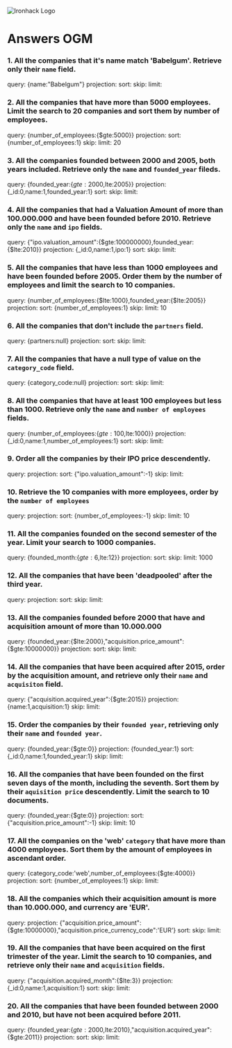 ![Ironhack Logo](https://i.imgur.com/1QgrNNw.png)

# Answers OGM

### 1. All the companies that it's name match 'Babelgum'. Retrieve only their `name` field.
<!-- Your Code Goes Here -->
query: {name:"Babelgum"} 
projection:
sort:
skip:
limit:

### 2. All the companies that have more than 5000 employees. Limit the search to 20 companies and sort them by **number of employees**.
<!-- Your Code Goes Here -->
query: {number_of_employees:{$gte:5000}}
projection:
sort: {number_of_employees:1}
skip:
limit: 20

### 3. All the companies founded between 2000 and 2005, both years included. Retrieve only the `name` and `founded_year` fileds.
<!-- Your Code Goes Here -->
query: {founded_year:{$gte:2000,$lte:2005}}
projection: {_id:0,name:1,founded_year:1}
sort:
skip:
limit:

### 4. All the companies that had a Valuation Amount of more than 100.000.000 and have been founded before 2010. Retrieve only the `name` and `ipo` fields.
<!-- Your Code Goes Here -->
query: {"ipo.valuation_amount":{$gte:100000000},founded_year:{$lte:2010}}
projection: {_id:0,name:1,ipo:1}
sort:
skip:
limit:

### 5. All the companies that have less than 1000 employees and have been founded before 2005. Order them by the number of employees and limit the search to 10 companies.
<!-- Your Code Goes Here -->
query: {number_of_employees:{$lte:1000},founded_year:{$lte:2005}}
projection:
sort: {number_of_employees:1}
skip:
limit: 10

### 6. All the companies that don't include the `partners` field.
<!-- Your Code Goes Here -->
query: {partners:null}
projection:
sort:
skip:
limit:

### 7. All the companies that have a null type of value on the `category_code` field.
<!-- Your Code Goes Here -->
query: {category_code:null}
projection:
sort:
skip:
limit:

### 8. All the companies that have at least 100 employees but less than 1000. Retrieve only the `name` and `number of employees` fields.
<!-- Your Code Goes Here -->
query: {number_of_employees:{$gte:100,$lte:1000}}
projection: {_id:0,name:1,number_of_employees:1}
sort:
skip:
limit:

### 9. Order all the companies by their IPO price descendently.
<!-- Your Code Goes Here -->
query: 
projection:
sort: {"ipo.valuation_amount":-1}
skip:
limit:

### 10. Retrieve the 10 companies with more employees, order by the `number of employees`
<!-- Your Code Goes Here -->
query: 
projection:
sort: {number_of_employees:-1}
skip:
limit: 10

### 11. All the companies founded on the second semester of the year. Limit your search to 1000 companies.
<!-- Your Code Goes Here -->
query: {founded_month:{$gte:6,$lte:12}}
projection:
sort:
skip:
limit: 1000

### 12. All the companies that have been 'deadpooled' after the third year.
<!-- Your Code Goes Here -->
query: 
projection:
sort:
skip:
limit:

### 13. All the companies founded before 2000 that have and acquisition amount of more than 10.000.000
<!-- Your Code Goes Here -->
query: {founded_year:{$lte:2000},"acquisition.price_amount":{$gte:10000000}}
projection:
sort:
skip:
limit:

### 14. All the companies that have been acquired after 2015, order by the acquisition amount, and retrieve only their `name` and `acquisiton` field.
<!-- Your Code Goes Here -->
query: {"acquisition.acquired_year":{$gte:2015}}
projection:{name:1,acquisition:1}
skip:
limit:

### 15. Order the companies by their `founded year`, retrieving only their `name` and `founded year`.
<!-- Your Code Goes Here -->
query: {founded_year:{$gte:0}}
projection: {founded_year:1}
sort: {_id:0,name:1,founded_year:1}
skip:
limit:

### 16. All the companies that have been founded on the first seven days of the month, including the seventh. Sort them by their `aquisition price` descendently. Limit the search to 10 documents.
<!-- Your Code Goes Here -->
query: {founded_year:{$gte:0}}
projection:
sort: {"acquisition.price_amount":-1}
skip:
limit: 10

### 17. All the companies on the 'web' `category` that have more than 4000 employees. Sort them by the amount of employees in ascendant order.
<!-- Your Code Goes Here -->
query: {category_code:'web',number_of_employees:{$gte:4000}}
projection:
sort: {number_of_employees:1}
skip:
limit:

### 18. All the companies which their acquisition amount is more than 10.000.000, and currency are 'EUR'.
<!-- Your Code Goes Here -->
query: 
projection: {"acquisition.price_amount":{$gte:10000000},"acquisition.price_currency_code":'EUR'}
sort:
skip:
limit:

### 19. All the companies that have been acquired on the first trimester of the year. Limit the search to 10 companies, and retrieve only their `name` and `acquisition` fields.
<!-- Your Code Goes Here -->
query: {"acquisition.acquired_month":{$lte:3}}
projection: {_id:0,name:1,acquisition:1}
sort:
skip:
limit:

### 20. All the companies that have been founded between 2000 and 2010, but have not been acquired before 2011.
<!-- Your Code Goes Here -->
query: {founded_year:{$gte:2000,$lte:2010},"acquisition.acquired_year":{$gte:2011}}
projection:
sort:
skip:
limit:
